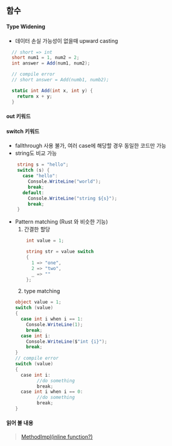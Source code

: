 ## 함수

#### Type Widening
- 데이터 손실 가능성이 없을때 upward casting   
```C#
  // short => int
  short num1 = 1, num2 = 2;
  int answer = Add(num1, num2);

  // compile error 
  // short answer = Add(numb1, numb2);

  static int Add(int x, int y) {
    return x + y;
  }
```

#### out 키워드

#### switch 키워드
- fallthrough 사용 불가, 여러 case에 해당할 경우 동일한 코드만 가능
- string도 비교 가능
```C#
    string s = "hello";
    switch (s) {
      case "hello":
        Console.WriteLine("world");
        break;
      default:
        Console.WriteLine("string ${s}");
        break;
    }
```
- Pattern matching (Rust 와 비슷한 기능)   
    1. 간결한 할당
    ```C#
        int value = 1;

        string str = value switch
        {
          1 => "one",
          2 => "two",
          _ => ""
        };
    ```
    2. type matching    
    ```C#
    object value = 1;
    switch (value)
    {
      case int i when i == 1:
        Console.WriteLine(1);
        break;
      case int i:
        Console.WriteLine($"int {i}");
        break;
    }
    // compile error
    switch (value)
    {
      case int i:
            //do something
            break;
      case int i when i == 0:
            //do something
            break;
    }
    ```

#### 읽어 볼 내용
>[MethodImpl(inline function?)](https://learn.microsoft.com/en-us/dotnet/api/system.runtime.compilerservices.methodimplattribute?view=net-9.0)
